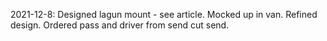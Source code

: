 2021-12-8:
Designed lagun mount - see article.
Mocked up in van.
Refined design.
Ordered pass and driver from send cut send.